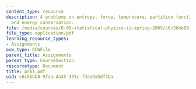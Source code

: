 ```yaml
---
content_type: resource
description: 4 problems on entropy, force, temprature, partition function, tension,
  and energy conservation.
file: /media/courses/8-08-statistical-physics-ii-spring-2005/c6c5bbb89faada35335cfdae9a5df7ba_prb1.pdf
file_type: application/pdf
learning_resource_types:
- Assignments
ocw_type: OCWFile
parent_title: Assignments
parent_type: CourseSection
resourcetype: Document
title: prb1.pdf
uid: c6c5bbb8-9faa-da35-335c-fdae9a5df7ba
---
```

